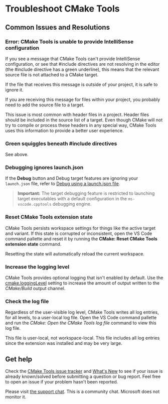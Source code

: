 # Troubleshoot CMake Tools

## Common Issues and Resolutions

### Error: CMake Tools is unable to provide IntelliSense configuration

If you see a message that CMake Tools can't provide IntelliSense configuration, or see that #include directives are not resolving in the editor (the #include directive has a green underline), this means that the relevant source file is not attached to a CMake target.

If the file that receives this message is outside of your project, it is safe to ignore it.

If you are receiving this message for files within your project, you probably need to add the source file to a target.

This issue is most common with header files in a project. Header files should be included in the source list of a target. Even though CMake will not try to compile or process these headers in any special way, CMake Tools uses this information to provide a better user experience.

### Green squiggles beneath #include directives

See above.

### Debugging ignores launch.json

If the **Debug** button and Debug target features are ignoring your `launch.json` file, refer to [Debug using a launch.json file](debug-launch.md#debug-using-a-launchjson-file).

> **Important:** The target debugging feature is restricted to launching target executables with a default configuration in the `ms-vscode.cpptools` debugging engine.

### Reset CMake Tools extension state

CMake Tools persists workspace settings for things like the active target and variant. If this state is corrupted or inconsistent, open the VS Code command pallette and reset it by running the **CMake: Reset CMake Tools extension state** command.

Resetting the state will automatically reload the current workspace.

### Increase the logging level

CMake Tools provides optional logging that isn't enabled by default. Use the [cmake.loggingLevel](cmake-settings.md) setting to increase the amount of output written to the _CMake/Build_ output channel.

### Check the log file

Regardless of the user-visible log level, CMake Tools writes all log entries, for all levels, to a user-local log file. Open the VS Code command pallette and run the *CMake: Open the CMake Tools log file* command to view this log file.

This file is user-local, not workspace-local. This file includes all log entries since the extension was installed and may be very large.

## Get help

Check the [CMake Tools issue tracker](https://github.com/vector-of-bool/vscode-cmake-tools/issues) and [What's New](https://github.com/microsoft/vscode-cmake-tools/blob/develop/CHANGELOG.md) to see if your issue is already known/solved before submitting a question or bug report. Feel free to open an issue if your problem hasn't been reported.

Please visit [the support chat](https://gitter.im/vscode-cmake-tools/support). This is a community chat. Microsoft does not monitor it.